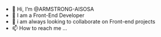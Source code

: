 - 👋 Hi, I’m @ARMSTRONG-AISOSA
- 👀 I am a Front-End Developer
- 🌱 i am always looking to collaborate on Front-end projects
- 📫 How to reach me ...


